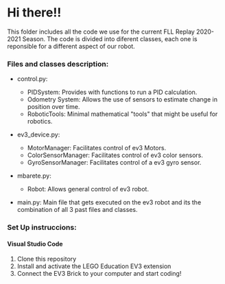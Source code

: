 # Hi there!!


This folder includes all the code we use for the current FLL Replay 2020-2021 Season.
The code is divided into diferent classes, each one is reponsible for a different aspect of our robot.

### Files and classes description:
- control.py:
  - PIDSystem: Provides with functions to run a PID calculation.
  - Odometry System: Allows the use of sensors to estimate change in position over time. 
  - RoboticTools: Minimal mathematical "tools" that might be useful for robotics.
  
- ev3_device.py:
  - MotorManager: Facilitates control of ev3 Motors.
  - ColorSensorManager: Facilitates control of ev3 color sensors.
  - GyroSensorManager: Facilitates control of a ev3 gyro sensor.
 
- mbarete.py:
  - Robot: Allows general control of ev3 robot.
  
- main.py: Main file that gets executed on the ev3 robot and its the combination of all 3 past files and classes.


### Set Up instruccions:
#### Visual Studio Code
1. Clone this repository
2. Install and activate the LEGO Education EV3 extension
3. Connect the EV3 Brick to your computer and start coding!




